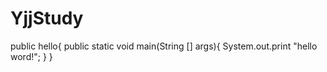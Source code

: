 # YjjStudy

public hello{
  public static void main(String [] args){
    System.out.print "hello word!";
  }
}
